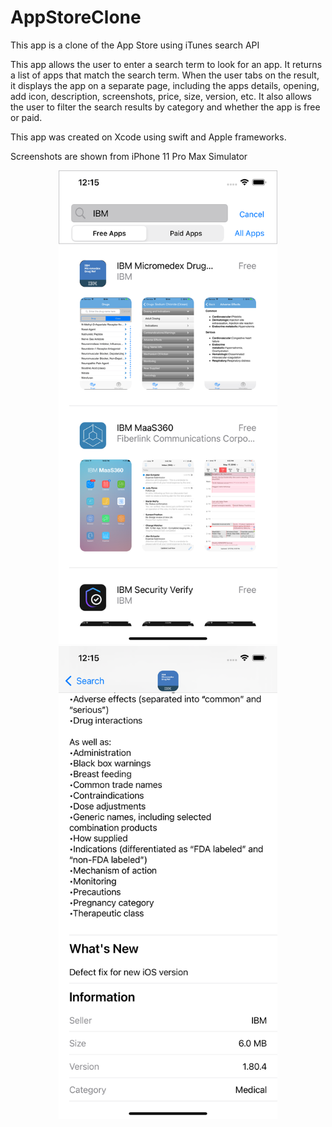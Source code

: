 # AppStoreClone

This app is a clone of the App Store using iTunes search API

This app allows the user to enter a search term to look for an app. It returns a list of apps that match the search term. When the user tabs on the result, it displays the app on a separate page, including the apps details, opening, add icon, description, screenshots, price, size, version, etc. It also allows the user to filter the search results by category and whether the app is free or paid.

This app was created on Xcode using swift and Apple frameworks.

Screenshots are shown from iPhone 11 Pro Max Simulator


<p align="center">
  <img src="Simulator Screen Shot - iPhone 11 Pro Max - 2021-07-20 at 12.15.06.png" width="350" title="hover text">
  <img src="Simulator Screen Shot - iPhone 11 Pro Max - 2021-07-20 at 12.15.34.png" width="350" alt="accessibility text">
</p>
